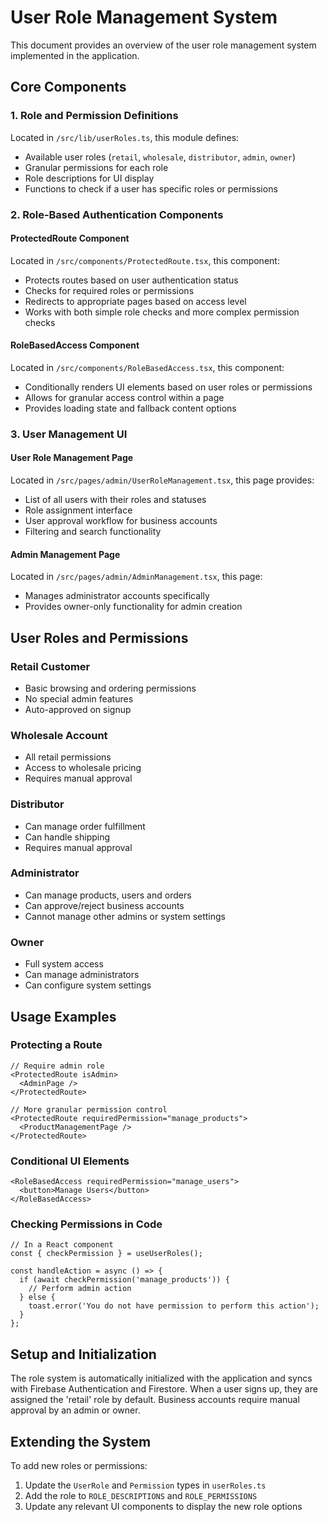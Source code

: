 # User Role Management System

This document provides an overview of the user role management system implemented in the application.

## Core Components

### 1. Role and Permission Definitions

Located in `/src/lib/userRoles.ts`, this module defines:
- Available user roles (`retail`, `wholesale`, `distributor`, `admin`, `owner`)
- Granular permissions for each role
- Role descriptions for UI display
- Functions to check if a user has specific roles or permissions

### 2. Role-Based Authentication Components

#### ProtectedRoute Component

Located in `/src/components/ProtectedRoute.tsx`, this component:
- Protects routes based on user authentication status
- Checks for required roles or permissions
- Redirects to appropriate pages based on access level
- Works with both simple role checks and more complex permission checks

#### RoleBasedAccess Component

Located in `/src/components/RoleBasedAccess.tsx`, this component:
- Conditionally renders UI elements based on user roles or permissions
- Allows for granular access control within a page
- Provides loading state and fallback content options

### 3. User Management UI

#### User Role Management Page

Located in `/src/pages/admin/UserRoleManagement.tsx`, this page provides:
- List of all users with their roles and statuses
- Role assignment interface
- User approval workflow for business accounts
- Filtering and search functionality

#### Admin Management Page

Located in `/src/pages/admin/AdminManagement.tsx`, this page:
- Manages administrator accounts specifically
- Provides owner-only functionality for admin creation

## User Roles and Permissions

### Retail Customer
- Basic browsing and ordering permissions
- No special admin features
- Auto-approved on signup

### Wholesale Account
- All retail permissions
- Access to wholesale pricing
- Requires manual approval

### Distributor
- Can manage order fulfillment
- Can handle shipping
- Requires manual approval

### Administrator
- Can manage products, users and orders
- Can approve/reject business accounts
- Cannot manage other admins or system settings

### Owner
- Full system access
- Can manage administrators
- Can configure system settings

## Usage Examples

### Protecting a Route

```tsx
// Require admin role
<ProtectedRoute isAdmin>
  <AdminPage />
</ProtectedRoute>

// More granular permission control
<ProtectedRoute requiredPermission="manage_products">
  <ProductManagementPage />
</ProtectedRoute>
```

### Conditional UI Elements

```tsx
<RoleBasedAccess requiredPermission="manage_users">
  <button>Manage Users</button>
</RoleBasedAccess>
```

### Checking Permissions in Code

```tsx
// In a React component
const { checkPermission } = useUserRoles();

const handleAction = async () => {
  if (await checkPermission('manage_products')) {
    // Perform admin action
  } else {
    toast.error('You do not have permission to perform this action');
  }
};
```

## Setup and Initialization

The role system is automatically initialized with the application and syncs with Firebase Authentication and Firestore. When a user signs up, they are assigned the 'retail' role by default. Business accounts require manual approval by an admin or owner.

## Extending the System

To add new roles or permissions:
1. Update the `UserRole` and `Permission` types in `userRoles.ts`
2. Add the role to `ROLE_DESCRIPTIONS` and `ROLE_PERMISSIONS`
3. Update any relevant UI components to display the new role options